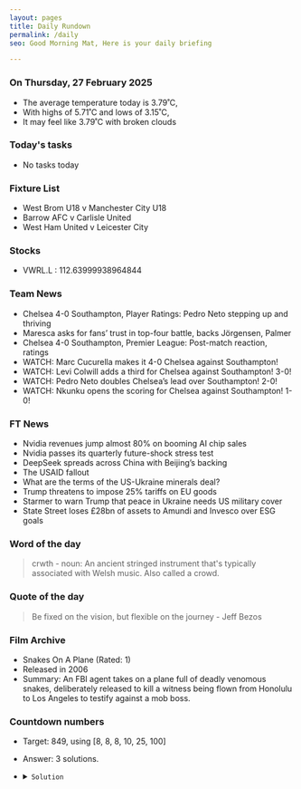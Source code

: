 ```yaml
---
layout: pages
title: Daily Rundown
permalink: /daily
seo: Good Morning Mat, Here is your daily briefing

---
```


<!-- weather_marker starts -->
### On Thursday, 27 February 2025

- The average temperature today is 3.79˚C,
- With highs of 5.71˚C and lows of 3.15˚C,
- It may feel like 3.79˚C with broken clouds

<!-- weather_marker ends -->

### Today's tasks
<!-- task_marker starts -->
- No tasks today
<!-- task_marker ends -->

### Fixture List

<!-- fixture_marker starts -->
- West Brom U18 v Manchester City U18
- Barrow AFC v Carlisle United
- West Ham United v Leicester City
<!-- fixture_marker ends -->


### Stocks

<!-- stocks_marker starts -->

- VWRL.L : 112.63999938964844 

<!-- stocks_marker ends -->


### Team News
<!-- news_marker starts -->

 - Chelsea 4-0 Southampton, Player Ratings: Pedro Neto stepping up and thriving
 - Maresca asks for fans’ trust in top-four battle, backs Jörgensen, Palmer
 - Chelsea 4-0 Southampton, Premier League: Post-match reaction, ratings
 - WATCH: Marc Cucurella makes it 4-0 Chelsea against Southampton!
 - WATCH: Levi Colwill adds a third for Chelsea against Southampton! 3-0!
 - WATCH: Pedro Neto doubles Chelsea’s lead over Southampton! 2-0!
 - WATCH: Nkunku opens the scoring for Chelsea against Southampton! 1-0!

<!-- news_marker ends -->

### FT News

<!-- ftnews_marker starts -->

 - Nvidia revenues jump almost 80% on booming AI chip sales
 - Nvidia passes its quarterly future-shock stress test
 - DeepSeek spreads across China with Beijing’s backing
 - The USAID fallout
 - What are the terms of the US-Ukraine minerals deal?
 - Trump threatens to impose 25% tariffs on EU goods
 - Starmer to warn Trump that peace in Ukraine needs US military cover
 - State Street loses £28bn of assets to Amundi and Invesco over ESG goals

<!-- ftnews_marker ends -->

### Word of the day

<!-- word_marker starts -->

 > crwth - noun: An ancient stringed instrument that's typically associated with Welsh music. Also called a crowd.

<!-- word_marker ends -->


### Quote of the day
<!-- quote_marker starts -->

> Be fixed on the vision, but flexible on the journey - Jeff Bezos

<!-- quote_marker ends -->


### Film Archive

<!-- film_marker starts -->
- Snakes On A Plane (Rated: 1)
- Released in 2006
- Summary: An FBI agent takes on a plane full of deadly venomous snakes, deliberately released to kill a witness being flown from Honolulu to Los Angeles to testify against a mob boss.
<!-- film_marker ends -->

### Countdown numbers
<!-- game_marker starts -->

- Target: 849, using [8, 8, 8, 10, 25, 100]
- Answer: 3 solutions.

- <details><summary><code>Solution</code></summary>

  Solution: ( 100 + 10 - 8 ) x 8 + 25 + 8

   </details>

<!-- game_marker ends -->

